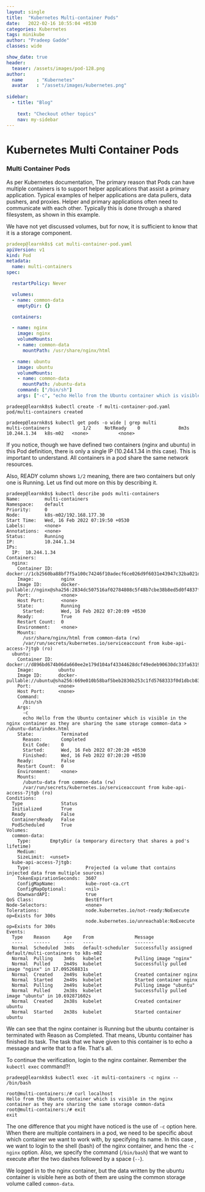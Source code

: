 ```yaml
---
layout: single
title:  "Kubernetes Multi-container Pods"
date:   2022-02-16 10:55:04 +0530
categories: Kubernetes
tags: minikube
author: "Pradeep Gadde"
classes: wide

show_date: true
header:
  teaser: /assets/images/pod-128.png
author:
  name     : "Kubernetes"
  avatar   : "/assets/images/kubernetes.png"
  
sidebar:
  - title: "Blog"
   
    text: "Checkout other topics"
    nav: my-sidebar
---
```

# Kubernetes Multi Container Pods


### Multi Container Pods

As per Kubernetes documentation, The primary reason that Pods can have multiple containers is to support helper applications that assist a primary application. Typical examples of helper applications are data pullers, data pushers, and proxies. Helper and primary applications often need to communicate with each other. Typically this is done through a shared filesystem, as shown in this example.

We have not yet discussed volumes, but for now, it is sufficient to know that it is a storage component.

```yaml
pradeep@learnk8s$ cat multi-container-pod.yaml
apiVersion: v1
kind: Pod
metadata:
  name: multi-containers
spec:

  restartPolicy: Never

  volumes:
  - name: common-data
    emptyDir: {}

  containers:

  - name: nginx
    image: nginx
    volumeMounts:
    - name: common-data
      mountPath: /usr/share/nginx/html

  - name: ubuntu
    image: ubuntu
    volumeMounts:
    - name: common-data
      mountPath: /ubuntu-data
    command: ["/bin/sh"]
    args: ["-c", "echo Hello from the Ubuntu container which is visible in the nginx container as they are sharing the same storage common-data > /ubuntu-data/index.html"]
```

```shell
pradeep@learnk8s$ kubectl create -f multi-container-pod.yaml
pod/multi-containers created
```
```shell
pradeep@learnk8s$ kubectl get pods -o wide | grep multi
multi-containers            1/2     NotReady    0              8m3s   10.244.1.34   k8s-m02   <none>           <none>
```
If you notice, though we have defined two containers (nginx and ubuntu) in this Pod definition, there is only a single IP (10.244.1.34 in this case). This is important to understand. All containers in a pod share the same network resources.

Also, READY column shows `1/2` meaning, there are two containers but only one is Running. Let us find out more on this by describing it.
```shell
pradeep@learnk8s$ kubectl describe pods multi-containers
Name:         multi-containers
Namespace:    default
Priority:     0
Node:         k8s-m02/192.168.177.30
Start Time:   Wed, 16 Feb 2022 07:19:50 +0530
Labels:       <none>
Annotations:  <none>
Status:       Running
IP:           10.244.1.34
IPs:
  IP:  10.244.1.34
Containers:
  nginx:
    Container ID:   docker://1cb2560ba88bf7f5a100c74246f10adecf6ce026d9f6031e43947c32ba021d3c
    Image:          nginx
    Image ID:       docker-pullable://nginx@sha256:2834dc507516af02784808c5f48b7cbe38b8ed5d0f4837f16e78d00deb7e7767
    Port:           <none>
    Host Port:      <none>
    State:          Running
      Started:      Wed, 16 Feb 2022 07:20:09 +0530
    Ready:          True
    Restart Count:  0
    Environment:    <none>
    Mounts:
      /usr/share/nginx/html from common-data (rw)
      /var/run/secrets/kubernetes.io/serviceaccount from kube-api-access-7jtgb (ro)
  ubuntu:
    Container ID:  docker://d896bd674b06da660ee2e179d104af43344628dcf49edeb90630dc33fa63197e
    Image:         ubuntu
    Image ID:      docker-pullable://ubuntu@sha256:669e010b58baf5beb2836b253c1fd5768333f0d1dbcb834f7c07a4dc93f474be
    Port:          <none>
    Host Port:     <none>
    Command:
      /bin/sh
    Args:
      -c
      echo Hello from the Ubuntu container which is visible in the nginx container as they are sharing the same storage common-data > /ubuntu-data/index.html
    State:          Terminated
      Reason:       Completed
      Exit Code:    0
      Started:      Wed, 16 Feb 2022 07:20:20 +0530
      Finished:     Wed, 16 Feb 2022 07:20:20 +0530
    Ready:          False
    Restart Count:  0
    Environment:    <none>
    Mounts:
      /ubuntu-data from common-data (rw)
      /var/run/secrets/kubernetes.io/serviceaccount from kube-api-access-7jtgb (ro)
Conditions:
  Type              Status
  Initialized       True
  Ready             False
  ContainersReady   False
  PodScheduled      True
Volumes:
  common-data:
    Type:       EmptyDir (a temporary directory that shares a pod's lifetime)
    Medium:
    SizeLimit:  <unset>
  kube-api-access-7jtgb:
    Type:                    Projected (a volume that contains injected data from multiple sources)
    TokenExpirationSeconds:  3607
    ConfigMapName:           kube-root-ca.crt
    ConfigMapOptional:       <nil>
    DownwardAPI:             true
QoS Class:                   BestEffort
Node-Selectors:              <none>
Tolerations:                 node.kubernetes.io/not-ready:NoExecute op=Exists for 300s
                             node.kubernetes.io/unreachable:NoExecute op=Exists for 300s
Events:
  Type    Reason     Age    From               Message
  ----    ------     ----   ----               -------
  Normal  Scheduled  3m8s   default-scheduler  Successfully assigned default/multi-containers to k8s-m02
  Normal  Pulling    3m6s   kubelet            Pulling image "nginx"
  Normal  Pulled     2m49s  kubelet            Successfully pulled image "nginx" in 17.095268831s
  Normal  Created    2m49s  kubelet            Created container nginx
  Normal  Started    2m49s  kubelet            Started container nginx
  Normal  Pulling    2m49s  kubelet            Pulling image "ubuntu"
  Normal  Pulled     2m38s  kubelet            Successfully pulled image "ubuntu" in 10.692871602s
  Normal  Created    2m38s  kubelet            Created container ubuntu
  Normal  Started    2m38s  kubelet            Started container ubuntu
```
We can see that the nginx container is Running but the ubuntu container is terminated with Reason as Completed. That means, Ubuntu container has finished its task. The task that we have given to this container is to echo a message and write that to a file. That's all.

To continue the verification, login to the nginx container. Remember the `kubectl exec` command?!

```shell
pradeep@learnk8s$ kubectl exec -it multi-containers -c nginx -- /bin/bash

root@multi-containers:/# curl localhost
Hello from the Ubuntu container which is visible in the nginx container as they are sharing the same storage common-data
root@multi-containers:/# exit
exit
```
The one difference that you might have noticed is the use of `-c` option here. When there are multiple containers in a pod, we need to be specific about which container we want to work with, by specifying its name. In this case , we want to login to the shell (bash) of the nginx container, and henc the `-c nginx` option. Also, we specify the command (`/bin/bash`) that we want to execute after the two dashes followed by a space (`--`).

We logged in to the nginx container, but the data written by the ubuntu container is visible here as both of them are using the common storage volume called `common-data`. 

